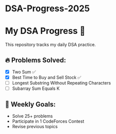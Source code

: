 # DSA-Progress-2025
# My DSA Progress 🚀  
This repository tracks my daily DSA practice.  

## 🔥 Problems Solved:  
- [x] Two Sum ✅  
- [x] Best Time to Buy and Sell Stock ✅  
- [ ] Longest Substring Without Repeating Characters  
- [ ] Subarray Sum Equals K  

## 📆 Weekly Goals:  
- Solve 25+ problems  
- Participate in 1 CodeForces Contest  
- Revise previous topics  
